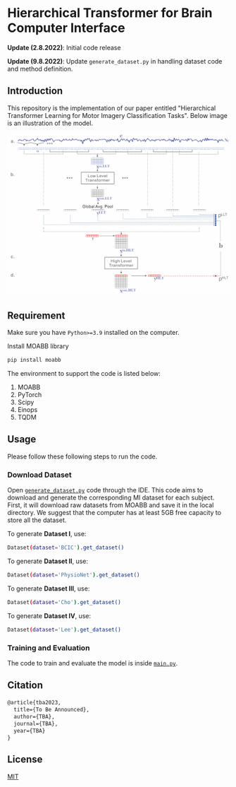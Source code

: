 # Hierarchical Transformer for Brain Computer Interface

**Update (2.8.2022)**: Initial code release

**Update (9.8.2022)**: Update `generate_dataset.py` in handling dataset code and method definition.


## Introduction
This repository is the implementation of our paper entitled "Hierarchical Transformer Learning for Motor Imagery Classification Tasks". Below image is an illustration of the model.

![Alt-Text](/images/model_with_bg.png)

## Requirement

Make sure you have `Python>=3.9` installed on the computer.

Install MOABB library
```bash
pip install moabb
```

The environment to support the code is listed below:
1. MOABB
2. PyTorch
3. Scipy
4. Einops
5. TQDM

## Usage
Please follow these following steps to run the code.
### Download Dataset
Open [`generate_dataset.py`](https://github.com/skepsl/BCITransformer/blob/main/generate_dataset.py) code through the IDE.
This code aims to download and generate the corresponding MI dataset for each subject. First, it will download raw datasets from MOABB and save it in the local directory. We suggest that the computer has at least 5GB free capacity to store all the dataset.

To generate **Dataset I**, use:
```bash
Dataset(dataset='BCIC').get_dataset()
```

To generate **Dataset II**, use:
```bash
Dataset(dataset='PhysioNet').get_dataset()
```

To generate **Dataset III**, use:
```bash
Dataset(dataset='Cho').get_dataset()
```

To generate **Dataset IV**, use:
```bash
Dataset(dataset='Lee').get_dataset()
```

### Training and Evaluation
The code to train and evaluate the model is inside [`main.py`](https://github.com/skepsl/BCITransformer/blob/main/main.py). 


## Citation

```
@article{tba2023,
  title={To Be Announced},
  author={TBA},
  journal={TBA},
  year={TBA}
}
```


## License
[MIT](https://choosealicense.com/licenses/mit/)

